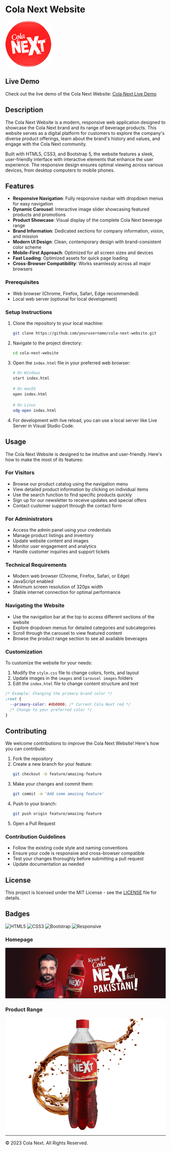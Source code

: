 # Cola Next Website

![Cola Next Logo](images/Round-Logo.png)

## Live Demo

Check out the live demo of the Cola Next Website: [Cola Next Live Demo](https://cola-next-clone.netlify.app/)

## Description

The Cola Next Website is a modern, responsive web application designed to showcase the Cola Next brand and its range of beverage products. This website serves as a digital platform for customers to explore the company's diverse product offerings, learn about the brand's history and values, and engage with the Cola Next community.

Built with HTML5, CSS3, and Bootstrap 5, the website features a sleek, user-friendly interface with interactive elements that enhance the user experience. The responsive design ensures optimal viewing across various devices, from desktop computers to mobile phones.

## Features

- **Responsive Navigation**: Fully responsive navbar with dropdown menus for easy navigation
- **Dynamic Carousel**: Interactive image slider showcasing featured products and promotions
- **Product Showcase**: Visual display of the complete Cola Next beverage range
- **Brand Information**: Dedicated sections for company information, vision, and mission
- **Modern UI Design**: Clean, contemporary design with brand-consistent color scheme
- **Mobile-First Approach**: Optimized for all screen sizes and devices
- **Fast Loading**: Optimized assets for quick page loading
- **Cross-Browser Compatibility**: Works seamlessly across all major browsers

### Prerequisites

- Web browser (Chrome, Firefox, Safari, Edge recommended)
- Local web server (optional for local development)

### Setup Instructions

1. Clone the repository to your local machine:
   ```bash
   git clone https://github.com/yourusername/cola-next-website.git
   ```

2. Navigate to the project directory:
   ```bash
   cd cola-next-website
   ```

3. Open the `index.html` file in your preferred web browser:
   ```bash
   # On Windows
   start index.html
   
   # On macOS
   open index.html
   
   # On Linux
   xdg-open index.html
   ```

4. For development with live reload, you can use a local server like Live Server in Visual Studio Code.

## Usage

The Cola Next Website is designed to be intuitive and user-friendly. Here's how to make the most of its features:

### For Visitors
- Browse our product catalog using the navigation menu
- View detailed product information by clicking on individual items
- Use the search function to find specific products quickly
- Sign up for our newsletter to receive updates and special offers
- Contact customer support through the contact form

### For Administrators
- Access the admin panel using your credentials
- Manage product listings and inventory
- Update website content and images
- Monitor user engagement and analytics
- Handle customer inquiries and support tickets

### Technical Requirements
- Modern web browser (Chrome, Firefox, Safari, or Edge)
- JavaScript enabled
- Minimum screen resolution of 320px width
- Stable internet connection for optimal performance
### Navigating the Website

- Use the navigation bar at the top to access different sections of the website
- Explore dropdown menus for detailed categories and subcategories
- Scroll through the carousel to view featured content
- Browse the product range section to see all available beverages

### Customization

To customize the website for your needs:

1. Modify the `style.css` file to change colors, fonts, and layout
2. Update images in the `images` and `Carousel images` folders
3. Edit the `index.html` file to change content structure and text

```css
/* Example: Changing the primary brand color */
:root {
  --primary-color: #db0000; /* Current Cola Next red */
  /* Change to your preferred color */
}
```

## Contributing

We welcome contributions to improve the Cola Next Website! Here's how you can contribute:

1. Fork the repository
2. Create a new branch for your feature:
   ```bash
   git checkout -b feature/amazing-feature
   ```
3. Make your changes and commit them:
   ```bash
   git commit -m 'Add some amazing feature'
   ```
4. Push to your branch:
   ```bash
   git push origin feature/amazing-feature
   ```
5. Open a Pull Request

### Contribution Guidelines

- Follow the existing code style and naming conventions
- Ensure your code is responsive and cross-browser compatible
- Test your changes thoroughly before submitting a pull request
- Update documentation as needed

## License

This project is licensed under the MIT License - see the [LICENSE](LICENSE) file for details.

## Badges

![HTML5](https://img.shields.io/badge/HTML5-E34F26?style=for-the-badge&logo=html5&logoColor=white)
![CSS3](https://img.shields.io/badge/CSS3-1572B6?style=for-the-badge&logo=css3&logoColor=white)
![Bootstrap](https://img.shields.io/badge/Bootstrap-563D7C?style=for-the-badge&logo=bootstrap&logoColor=white)
![Responsive](https://img.shields.io/badge/Responsive-Design-green?style=for-the-badge)


### Homepage
![Homepage](images/carousel%201.png)

### Product Range
![Product Range](images/our-range.png)

---

© 2023 Cola Next. All Rights Reserved.